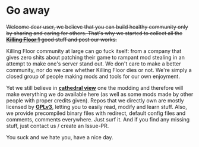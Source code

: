 # Go away

~~Welcome dear user, we believe that you can build healthy community only by sharing and caring for others. That's why we started to collect all the [**Killing Floor 1**](https://store.steampowered.com/app/1250/Killing_Floor/) good stuff and post our works.~~

Killing Floor community at large can go fuck itself: from a company that gives zero shits about patching their game to rampant mod stealing in an attempt to make one's server stand out.
We don't care to make a better community, nor do we care whether Killing Floor dies or not. We're simply a closed group of people making mods and tools for our own enjoyment.

Yet we still believe in [**cathedral view**](http://wryemusings.com/Cathedral%20vs.%20Parlor.html) one the modding and therefore will make everything we do available here (as well as some mods made by other people with proper credits given).
Repos that we directly own are mostly licensed by [**GPLv3**](https://www.gnu.org/licenses/gpl-3.0.en.html), letting you to easily read, modify and learn stuff. Also, we provide precompiled binary files with redirect, default config files and comments, comments everywhere. Just surf it. And if you find any missing stuff, just contact us / create an Issue-PR.

You suck and we hate you, have a nice day.
